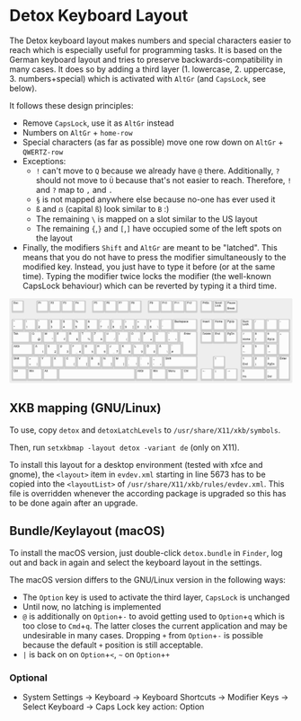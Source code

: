 # Detox Keyboard Layout

The Detox keyboard layout makes numbers and special characters easier to reach which is especially
useful for programming tasks. It is based on the German keyboard layout and tries to preserve
backwards-compatibility in many cases. It does so by adding a third layer (1. lowercase,
2. uppercase, 3. numbers+special) which is activated with `AltGr` (and `CapsLock`, see below).

It follows these design principles:
* Remove `CapsLock`, use it as `AltGr` instead
* Numbers on `AltGr` + `home-row`
* Special characters (as far as possible) move one row down on `AltGr` + `QWERTZ-row`
* Exceptions:
  * `!` can't move to `Q` because we already have `@` there. Additionally, `?` should not move to `Ü` because that's not easier to reach. Therefore, `!` and `?` map to `,` and `.`
  * `§` is not mapped anywhere else because no-one has ever used it
  * `ß` and `ẞ` (capital `ß`) look similar to `B` :)
  * The remaining `\` is mapped on a slot similar to the US layout
  * The remaining `{`,`}` and `[`,`]` have occupied some of the left spots on the layout
* Finally, the modifiers `Shift` and `AltGr` are meant to be "latched". This means that you do not have to press the modifier simultaneously to the modified key. Instead, you just have to type it before (or at the same time). Typing the modifier twice locks the modifier (the well-known CapsLock behaviour) which can be reverted by typing it a third time.

![Example Output](cheatsheet/keyboard-layout-debased.png)

## XKB mapping (GNU/Linux)

To use, copy `detox` and `detoxLatchLevels` to `/usr/share/X11/xkb/symbols`.

Then, run `setxkbmap -layout detox -variant de` (only on X11).

To install this layout for a desktop environment (tested with xfce and gnome), the `<layout>` item in `evdev.xml` starting in line 5673 has to be copied into the `<layoutList>` of `/usr/share/X11/xkb/rules/evdev.xml`. This file is overridden whenever the according package is upgraded so this has to be done again after an upgrade.

## Bundle/Keylayout (macOS)

To install the macOS version, just double-click `detox.bundle` in `Finder`, log out and back in
again and select the keyboard layout in the settings.

The macOS version differs to the GNU/Linux version in the following ways:
* The `Option` key is used to activate the third layer, `CapsLock` is unchanged
* Until now, no latching is implemented
* `@` is additionally on `Option`+`-` to avoid getting used to `Option`+`q` which is too close to
`Cmd`+`q`. The latter closes the current application and may be undesirable in many cases. Dropping
`+` from `Option`+`-` is possible because the default `+` position is still acceptable.
* `|` is back on on `Option`+`<`, `~` on `Option`+`+`

### Optional
* System Settings -> Keyboard -> Keyboard Shortcuts -> Modifier Keys -> Select Keyboard -> Caps Lock key action: Option
